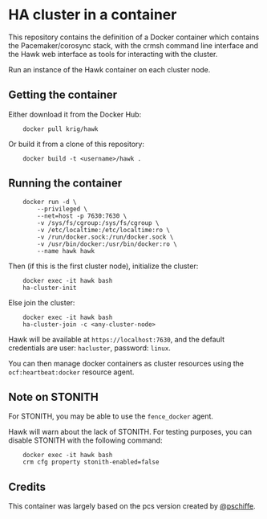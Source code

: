 # HA cluster in a container

This repository contains the definition of a Docker container which
contains the Pacemaker/corosync stack, with the crmsh command line
interface and the Hawk web interface as tools for interacting with the
cluster.

Run an instance of the Hawk container on each cluster node.

## Getting the container

Either download it from the Docker Hub:

        docker pull krig/hawk

Or build it from a clone of this repository:

        docker build -t <username>/hawk .

## Running the container

        docker run -d \
            --privileged \
            --net=host -p 7630:7630 \
            -v /sys/fs/cgroup:/sys/fs/cgroup \
            -v /etc/localtime:/etc/localtime:ro \
            -v /run/docker.sock:/run/docker.sock \
            -v /usr/bin/docker:/usr/bin/docker:ro \
            --name hawk hawk

Then (if this is the first cluster node), initialize the cluster:

        docker exec -it hawk bash
        ha-cluster-init

Else join the cluster:

        docker exec -it hawk bash
        ha-cluster-join -c <any-cluster-node>

Hawk will be available at `https://localhost:7630`, and the default
credentials are user: `hacluster`, password: `linux`.

You can then manage docker containers as cluster resources using the
`ocf:heartbeat:docker` resource agent.

## Note on STONITH

For STONITH, you may be able to use the `fence_docker` agent.

Hawk will warn about the lack of STONITH. For testing purposes, you
can disable STONITH with the following command:

        docker exec -it hawk bash
        crm cfg property stonith-enabled=false

## Credits

This container was largely based on the pcs version created by
[@pschiffe](https://github.com/pschiffe/pcs).
